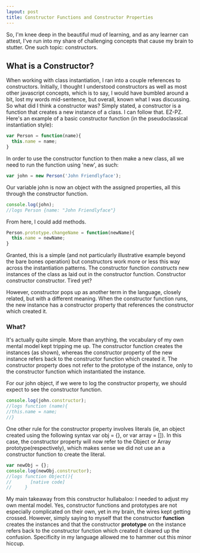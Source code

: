 ```yaml
---
layout: post
title: Constructor Functions and Constructor Properties
---
```

So, I'm knee deep in the beautiful mud of learning, and as any learner can attest, I've run into my share of challenging concepts that cause my brain to stutter. One such topic: constructors.

## What is a Constructor?
When working with class instantiation, I ran into a couple references to constructors. Initially, I thought I understood constructors as well as most other javascript concepts, which is to say, I would have bumbled around a bit, lost my words mid-sentence, but overall, known what I was discussing. So what did I think a constructor was? Simply stated, a constructor is a function that creates a new instance of a class. I can follow that. EZ-PZ.
Here's an example of a basic constructor function (in the pseudoclassical instantiation style):

```javascript
var Person = function(name){
  this.name = name;
}
```

In order to use the constructor function to then make a new class, all we need to run the function using 'new', as such:

```javascript
var john = new Person('John Friendlyface');
```

Our variable john is now an object with the assigned properties, all this through the constructor function.

```javascript
console.log(john);
//logs Person {name: "John Friendlyface"}
```
From here, I could add methods.

```javascript
Person.prototype.changeName = function(newName){
  this.name = newName;
}
```
Granted, this is a simple (and not particularly illustrative example beyond the bare bones operation) but constructors work more or less this way across the instantiation patterns. The constructor function *constructs* new instances of the class as laid out in the constructor function. Constructor constructor constructor. Tired yet?

However, constructor pops up as another term in the language, closely related, but with a different meaning. When the constructor function runs, the new instance has a constructor property that references the constructor which created it.
### What?
It's actually quite simple. More than anything, the vocabulary of my own mental model kept tripping me up. The constructor function creates the instances (as shown), whereas the constructor property of the new instance refers back to the constructor function which created it. The constructor property does not refer to the prototype of the instance, only to the constructor function which instantiated the instance.

For our john object, if we were to log the constructor property, we should expect to see the constructor function.

```javascript
console.log(john.constructor);
//logs function (name){
//this.name = name;
//}
```
One other rule for the constructor property involves literals (ie, an object created using the following syntax var obj = {}, or var array = []). In this case, the constructor property will now refer to the Object or Array prototype(respectively), which makes sense we did not use an a constructor function to create the literal.

```javascript
var newObj = {};
console.log(newObj.constructor);
//logs function Object(){
//       [native code]
//     }
```
My main takeaway from this constructor hullabaloo: I needed to adjust my own mental model. Yes, constructor functions and prototypes are not especially complicated on their own, yet in my brain, the wires kept getting crossed. However, simply saying to myself that the constructor **function** creates the instances and that the constructor **prototype** on the instance refers back to the constructor function which created it cleared up the confusion. Specificity in my language allowed me to hammer out this minor hiccup.
